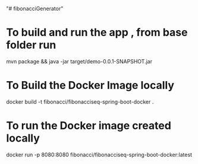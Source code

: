 "# fibonacciGenerator" 

# To build and run the app , from base folder run
mvn package && java -jar target/demo-0.0.1-SNAPSHOT.jar

# To Build the Docker Image locally
docker build -t fibonacci/fibonacciseq-spring-boot-docker .
# To run the Docker image created locally
docker run -p 8080:8080 fibonacci/fibonacciseq-spring-boot-docker:latest

